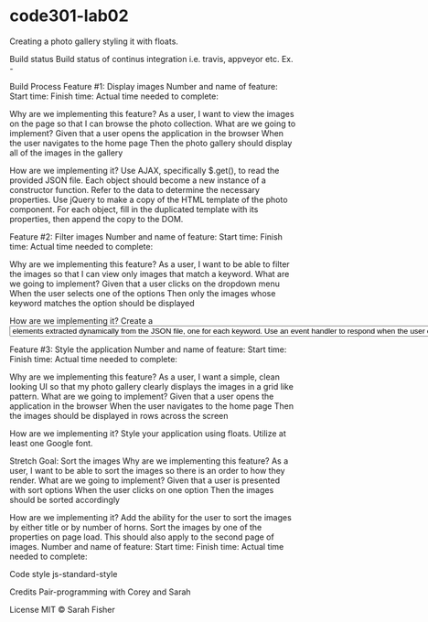 # code301-lab02
Creating a photo gallery styling it with floats.

Build status
Build status of continus integration i.e. travis, appveyor etc. Ex. -

Build Process
Feature #1: Display images
Number and name of feature:
Start time:
Finish time:
Actual time needed to complete:

Why are we implementing this feature?
As a user, I want to view the images on the page so that I can browse the photo collection.
What are we going to implement?
Given that a user opens the application in the browser
When the user navigates to the home page
Then the photo gallery should display all of the images in the gallery

How are we implementing it?
Use AJAX, specifically $.get(), to read the provided JSON file.
Each object should become a new instance of a constructor function. Refer to the data to determine the necessary properties.
Use jQuery to make a copy of the HTML template of the photo component. For each object, fill in the duplicated template with its properties, then append the copy to the DOM.


Feature #2: Filter images
Number and name of feature:
Start time:
Finish time:
Actual time needed to complete:

Why are we implementing this feature?
As a user, I want to be able to filter the images so that I can view only images that match a keyword.
What are we going to implement?
Given that a user clicks on the dropdown menu
When the user selects one of the options
Then only the images whose keyword matches the option should be displayed

How are we implementing it?
Create a <select> element which contains unique <option> elements extracted dynamically from the JSON file, one for each keyword.
Use an event handler to respond when the user chooses an option from the select menu. Hide all of the images, then show those whose keyword matches the option chosen.
  
  
Feature #3: Style the application
Number and name of feature:
Start time:
Finish time:
Actual time needed to complete:

Why are we implementing this feature?
As a user, I want a simple, clean looking UI so that my photo gallery clearly displays the images in a grid like pattern.
What are we going to implement?
Given that a user opens the application in the browser
When the user navigates to the home page
Then the images should be displayed in rows across the screen

How are we implementing it?
Style your application using floats.
Utilize at least one Google font.


Stretch Goal: Sort the images
Why are we implementing this feature?
As a user, I want to be able to sort the images so there is an order to how they render.
What are we going to implement?
Given that a user is presented with sort options
When the user clicks on one option
Then the images should be sorted accordingly

How are we implementing it?
Add the ability for the user to sort the images by either title or by number of horns.
Sort the images by one of the properties on page load. This should also apply to the second page of images.
Number and name of feature:
Start time:
Finish time:
Actual time needed to complete:

Code style
js-standard-style

Credits
Pair-programming with Corey and Sarah

License
MIT © Sarah Fisher
